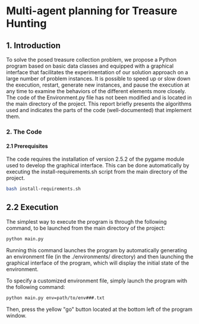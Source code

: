 # Multi-agent planning for Treasure Hunting


## 1. Introduction
To solve the posed treasure collection problem, we propose a Python program based on basic data classes and equipped with a graphical interface that facilitates the experimentation of our solution approach on a large number of problem instances. It is possible to speed up or slow down the execution, restart, generate new instances, and pause the execution at any time to examine the behaviors of the different elements more closely.
The code of the Environment.py file has not been modified and is located in the main directory of the project.
This report briefly presents the algorithms used and indicates the parts of the code (well-documented) that implement them.
### 2. The Code
#### 2.1 Prerequisites
The code requires the installation of version 2.5.2 of the pygame module used to develop the graphical interface.
This can be done automatically by executing the install-requirements.sh script from the main directory of the project.

```bash
bash install-requirements.sh
```
## 2.2 Execution
The simplest way to execute the program is through the following command, to be launched from the main directory of the project:
```bash
python main.py
```
Running this command launches the program by automatically generating an environment file (in the ./environments/ directory) and then launching the graphical interface of the program, which will display the initial state of the environment.

To specify a customized environment file, simply launch the program with the following command:
```bash
python main.py env=path/to/env###.txt
```
Then, press the yellow "go" button located at the bottom left of the program window.
